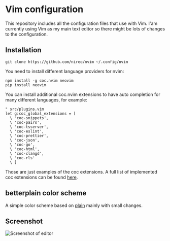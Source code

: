 # Vim configuration

This repository includes all the configuration files that use with Vim. I'am currently using Vim as my main text editor so there might be lots of changes to the configuration.

## Installation

```
git clone https://github.com/nireo/nvim ~/.config/nvim
```

You need to install different language providers for nvim:

```
npm install -g coc.nvim neovim
pip install neovim
```

You can install additional coc.nvim extensions to have auto completion for many different languages, for example:

```
" src/plugins.vim
let g:coc_global_extensions = [
  \ 'coc-snippets',
  \ 'coc-pairs',
  \ 'coc-tsserver',
  \ 'coc-eslint',
  \ 'coc-prettier',
  \ 'coc-json',
  \ 'coc-go',
  \ 'coc-html',
  \ 'coc-clangd',
  \ 'coc-rls'
  \ ]
```

Those are just examples of the coc extensions. A full list of implemented coc extensions can be found [here](https://github.com/neoclide/coc.nvim/wiki/Using-coc-extensions#implemented-coc-extensions).

## betterplain color scheme

A simple color scheme based on [plain](https://github.com/andreypopp/vim-colors-plain) mainly with small changes.

## Screenshot

![Screenshot of editor](./editor-screenshot.png)
